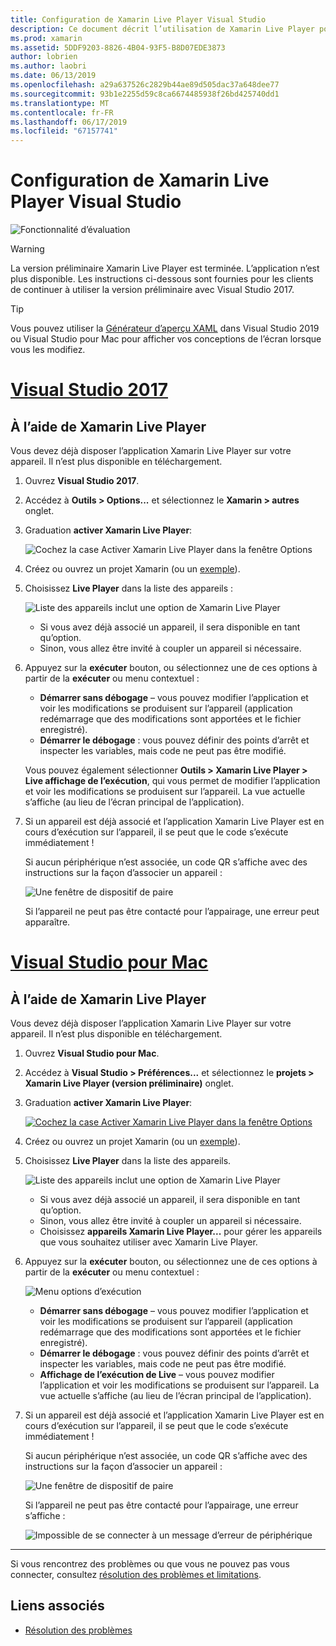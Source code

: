 ```yaml
---
title: Configuration de Xamarin Live Player Visual Studio
description: Ce document décrit l’utilisation de Xamarin Live Player pour apporter des modifications en direct à une application en cours d’exécution.
ms.prod: xamarin
ms.assetid: 5DDF9203-8826-4B04-93F5-B8D07EDE3873
author: lobrien
ms.author: laobri
ms.date: 06/13/2019
ms.openlocfilehash: a29a637526c2829b44ae89d505dac37a648dee77
ms.sourcegitcommit: 93b1e2255d59c8ca6674485938f26bd425740dd1
ms.translationtype: MT
ms.contentlocale: fr-FR
ms.lasthandoff: 06/17/2019
ms.locfileid: "67157741"
---
```

# <a name="xamarin-live-player-visual-studio-configuration"></a>Configuration de Xamarin Live Player Visual Studio

![Fonctionnalité d’évaluation](~/media/shared/preview.png)

> [!WARNING]
> La version préliminaire Xamarin Live Player est terminée. L’application n’est plus disponible. Les instructions ci-dessous sont fournies pour les clients de continuer à utiliser la version préliminaire avec Visual Studio 2017.

> [!TIP]
> Vous pouvez utiliser la [Générateur d’aperçu XAML](~/xamarin-forms/xaml/xaml-previewer/index.md) dans Visual Studio 2019 ou Visual Studio pour Mac pour afficher vos conceptions de l’écran lorsque vous les modifiez.

# <a name="visual-studio-2017tabwindows"></a>[Visual Studio 2017](#tab/windows)

## <a name="using-xamarin-live-player"></a>À l’aide de Xamarin Live Player

Vous devez déjà disposer l’application Xamarin Live Player sur votre appareil. Il n’est plus disponible en téléchargement.

1. Ouvrez **Visual Studio 2017**.
2. Accédez à **Outils > Options...**  et sélectionnez le **Xamarin > autres** onglet.
3. Graduation **activer Xamarin Live Player**:

    ![Cochez la case Activer Xamarin Live Player dans la fenêtre Options](install-images/vs2017-options.png)

4. Créez ou ouvrez un projet Xamarin (ou un [exemple](~/tools/live-player/samples.md)).
5. Choisissez **Live Player** dans la liste des appareils :

    ![Liste des appareils inclut une option de Xamarin Live Player](install-images/devices-empty-windows.png)

    - Si vous avez déjà associé un appareil, il sera disponible en tant qu’option.
    - Sinon, vous allez être invité à coupler un appareil si nécessaire.

6. Appuyez sur la **exécuter** bouton, ou sélectionnez une de ces options à partir de la **exécuter** ou menu contextuel :

    - **Démarrer sans débogage** – vous pouvez modifier l’application et voir les modifications se produisent sur l’appareil (application redémarrage que des modifications sont apportées et le fichier enregistré).
    - **Démarrer le débogage** : vous pouvez définir des points d’arrêt et inspecter les variables, mais code ne peut pas être modifié.

    Vous pouvez également sélectionner **Outils > Xamarin Live Player > Live affichage de l’exécution**, qui vous permet de modifier l’application et voir les modifications se produisent sur l’appareil. La vue actuelle s’affiche (au lieu de l’écran principal de l’application).

7. Si un appareil est déjà associé et l’application Xamarin Live Player est en cours d’exécution sur l’appareil, il se peut que le code s’exécute immédiatement !

    Si aucun périphérique n’est associée, un code QR s’affiche avec des instructions sur la façon d’associer un appareil :

    ![Une fenêtre de dispositif de paire](install-images/manage-empty-windows.png)

    Si l’appareil ne peut pas être contacté pour l’appairage, une erreur peut apparaître.

# <a name="visual-studio-for-mactabmacos"></a>[Visual Studio pour Mac](#tab/macos)

## <a name="using-xamarin-live-player"></a>À l’aide de Xamarin Live Player

Vous devez déjà disposer l’application Xamarin Live Player sur votre appareil. Il n’est plus disponible en téléchargement.

1. Ouvrez **Visual Studio pour Mac**.
2. Accédez à **Visual Studio > Préférences...**  et sélectionnez le **projets > Xamarin Live Player (version préliminaire)** onglet.
3. Graduation **activer Xamarin Live Player**:

    [![Cochez la case Activer Xamarin Live Player dans la fenêtre Options](install-images/vsmac-options-sml.png)](install-images/vsmac-options.png#lightbox)

4. Créez ou ouvrez un projet Xamarin (ou un [exemple](~/tools/live-player/samples.md)).
5. Choisissez **Live Player** dans la liste des appareils.

    ![Liste des appareils inclut une option de Xamarin Live Player](install-images/devices.png)

    - Si vous avez déjà associé un appareil, il sera disponible en tant qu’option.
    - Sinon, vous allez être invité à coupler un appareil si nécessaire.
    - Choisissez **appareils Xamarin Live Player...**  pour gérer les appareils que vous souhaitez utiliser avec Xamarin Live Player.

6. Appuyez sur la **exécuter** bouton, ou sélectionnez une de ces options à partir de la **exécuter** ou menu contextuel :

    ![Menu options d’exécution](install-images/run-menu.png)

    - **Démarrer sans débogage** – vous pouvez modifier l’application et voir les modifications se produisent sur l’appareil (application redémarrage que des modifications sont apportées et le fichier enregistré).
    - **Démarrer le débogage** : vous pouvez définir des points d’arrêt et inspecter les variables, mais code ne peut pas être modifié.
    - **Affichage de l’exécution de Live** – vous pouvez modifier l’application et voir les modifications se produisent sur l’appareil. La vue actuelle s’affiche (au lieu de l’écran principal de l’application).

7. Si un appareil est déjà associé et l’application Xamarin Live Player est en cours d’exécution sur l’appareil, il se peut que le code s’exécute immédiatement !

    Si aucun périphérique n’est associée, un code QR s’affiche avec des instructions sur la façon d’associer un appareil :

    ![Une fenêtre de dispositif de paire](install-images/manage-empty.png)

    Si l’appareil ne peut pas être contacté pour l’appairage, une erreur s’affiche :

    ![Impossible de se connecter à un message d’erreur de périphérique](install-images/error-cannot-connect.png)

-----

Si vous rencontrez des problèmes ou que vous ne pouvez pas vous connecter, consultez [résolution des problèmes et limitations](~/tools/live-player/troubleshooting.md).

## <a name="related-links"></a>Liens associés

- [Résolution des problèmes](~/tools/live-player/troubleshooting.md)
